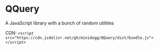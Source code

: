 # QQuery
A JavaScript library with a bunch of random utilities

CDN: ``<script src="https://cdn.jsdelivr.net/gh/minidogg/QQuery/dist/bundle.js"></script>``